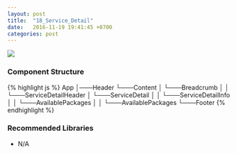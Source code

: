 ```yaml
---
layout: post
title:  "18_Service_Detail"
date:   2016-11-19 19:41:45 +0700
categories: post
---
```


<img src="{{ site.github.url }}/images/posts/2016-11-19/18_Service_Detail.jpg">

### Component Structure

{% highlight js %}
App
│───Header
└───Content
│   └───Breadcrumb
│   │   └───ServiceDetailHeader
│   └───ServiceDetail
│   │   └───ServiceDetailInfo
│   │   └───AvailablePackages
│   │        └───AvailablePackages
└───Footer
{% endhighlight %}

### Recommended Libraries

* N/A
